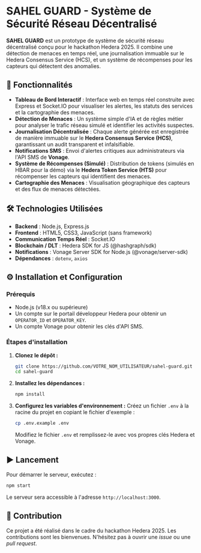 # SAHEL GUARD - Système de Sécurité Réseau Décentralisé

 <!-- Pensez à remplacer par une capture d'écran de votre interface -->

**SAHEL GUARD** est un prototype de système de sécurité réseau décentralisé conçu pour le hackathon Hedera 2025. Il combine une détection de menaces en temps réel, une journalisation immuable sur le Hedera Consensus Service (HCS), et un système de récompenses pour les capteurs qui détectent des anomalies.

## 🚀 Fonctionnalités

- **Tableau de Bord Interactif** : Interface web en temps réel construite avec Express et Socket.IO pour visualiser les alertes, les statuts des services et la cartographie des menaces.
- **Détection de Menaces** : Un système simple d'IA et de règles métier pour analyser le trafic réseau simulé et identifier les activités suspectes.
- **Journalisation Décentralisée** : Chaque alerte générée est enregistrée de manière immuable sur le **Hedera Consensus Service (HCS)**, garantissant un audit transparent et infalsifiable.
- **Notifications SMS** : Envoi d'alertes critiques aux administrateurs via l'API SMS de **Vonage**.
- **Système de Récompenses (Simulé)** : Distribution de tokens (simulés en HBAR pour la démo) via le **Hedera Token Service (HTS)** pour récompenser les capteurs qui identifient des menaces.
- **Cartographie des Menaces** : Visualisation géographique des capteurs et des flux de menaces détectées.

## 🛠️ Technologies Utilisées

- **Backend** : Node.js, Express.js
- **Frontend** : HTML5, CSS3, JavaScript (sans framework)
- **Communication Temps Réel** : Socket.IO
- **Blockchain / DLT** : Hedera SDK for JS (@hashgraph/sdk)
- **Notifications** : Vonage Server SDK for Node.js (@vonage/server-sdk)
- **Dépendances** : `dotenv`, `axios`

## ⚙️ Installation et Configuration

### Prérequis

- Node.js (v18.x ou supérieure)
- Un compte sur le portail développeur Hedera pour obtenir un `OPERATOR_ID` et `OPERATOR_KEY`.
- Un compte Vonage pour obtenir les clés d'API SMS.

### Étapes d'installation

1.  **Clonez le dépôt :**
    ```bash
    git clone https://github.com/VOTRE_NOM_UTILISATEUR/sahel-guard.git
    cd sahel-guard
    ```

2.  **Installez les dépendances :**
    ```bash
    npm install
    ```

3.  **Configurez les variables d'environnement :**
    Créez un fichier `.env` à la racine du projet en copiant le fichier d'exemple :
    ```bash
    cp .env.example .env
    ```
    Modifiez le fichier `.env` et remplissez-le avec vos propres clés Hedera et Vonage.

## ▶️ Lancement

Pour démarrer le serveur, exécutez :

```bash
npm start
```

Le serveur sera accessible à l'adresse `http://localhost:3000`.

## 🤝 Contribution

Ce projet a été réalisé dans le cadre du hackathon Hedera 2025. Les contributions sont les bienvenues. N'hésitez pas à ouvrir une *issue* ou une *pull request*.